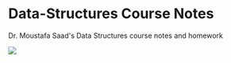# Data-Structures Course Notes
Dr. Moustafa Saad's Data Structures course notes and homework

![](https://media0.giphy.com/media/QMHoU66sBXqqLqYvGO/giphy.gif?cid=ecf05e47xvacp5gvg6jldqwaiuuidvdr6u83e1lezds34enu&rid=giphy.gif&ct=g)

